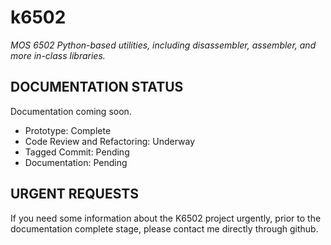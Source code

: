 # k6502
*MOS 6502 Python-based utilities, including disassembler, assembler, and more in-class libraries.*

## DOCUMENTATION STATUS
Documentation coming soon.  
* Prototype:  Complete
* Code Review and Refactoring: Underway
* Tagged Commit: Pending
* Documentation: Pending

## URGENT REQUESTS
If you need some information about the K6502 project urgently, prior to the
documentation complete stage, please contact me directly through github.
